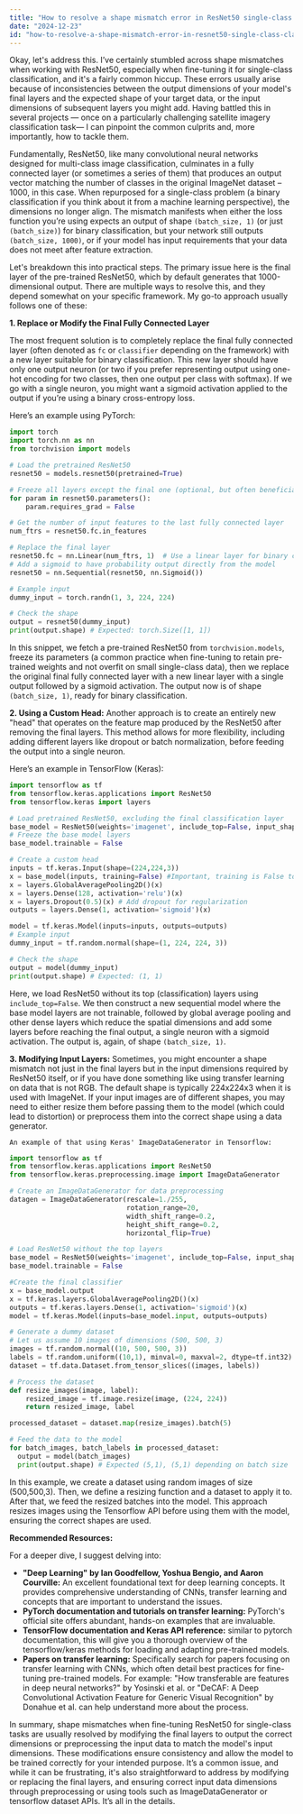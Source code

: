 ```yaml
---
title: "How to resolve a shape mismatch error in ResNet50 single-class classification?"
date: "2024-12-23"
id: "how-to-resolve-a-shape-mismatch-error-in-resnet50-single-class-classification"
---
```


Okay, let's address this. I’ve certainly stumbled across shape mismatches when working with ResNet50, especially when fine-tuning it for single-class classification, and it's a fairly common hiccup. These errors usually arise because of inconsistencies between the output dimensions of your model's final layers and the expected shape of your target data, or the input dimensions of subsequent layers you might add. Having battled this in several projects — once on a particularly challenging satellite imagery classification task— I can pinpoint the common culprits and, more importantly, how to tackle them.

Fundamentally, ResNet50, like many convolutional neural networks designed for multi-class image classification, culminates in a fully connected layer (or sometimes a series of them) that produces an output vector matching the number of classes in the original ImageNet dataset – 1000, in this case. When repurposed for a single-class problem (a binary classification if you think about it from a machine learning perspective), the dimensions no longer align. The mismatch manifests when either the loss function you’re using expects an output of shape `(batch_size, 1)` (or just `(batch_size)`) for binary classification, but your network still outputs `(batch_size, 1000)`, or if your model has input requirements that your data does not meet after feature extraction.

Let's breakdown this into practical steps. The primary issue here is the final layer of the pre-trained ResNet50, which by default generates that 1000-dimensional output. There are multiple ways to resolve this, and they depend somewhat on your specific framework. My go-to approach usually follows one of these:

**1. Replace or Modify the Final Fully Connected Layer**

The most frequent solution is to completely replace the final fully connected layer (often denoted as `fc` or `classifier` depending on the framework) with a new layer suitable for binary classification. This new layer should have only one output neuron (or two if you prefer representing output using one-hot encoding for two classes, then one output per class with softmax). If we go with a single neuron, you might want a sigmoid activation applied to the output if you’re using a binary cross-entropy loss.

Here’s an example using PyTorch:

```python
import torch
import torch.nn as nn
from torchvision import models

# Load the pretrained ResNet50
resnet50 = models.resnet50(pretrained=True)

# Freeze all layers except the final one (optional, but often beneficial for fine-tuning)
for param in resnet50.parameters():
    param.requires_grad = False

# Get the number of input features to the last fully connected layer
num_ftrs = resnet50.fc.in_features

# Replace the final layer
resnet50.fc = nn.Linear(num_ftrs, 1)  # Use a linear layer for binary classification (single output neuron)
# Add a sigmoid to have probability output directly from the model
resnet50 = nn.Sequential(resnet50, nn.Sigmoid())

# Example input
dummy_input = torch.randn(1, 3, 224, 224)

# Check the shape
output = resnet50(dummy_input)
print(output.shape) # Expected: torch.Size([1, 1])
```
In this snippet, we fetch a pre-trained ResNet50 from `torchvision.models`, freeze its parameters (a common practice when fine-tuning to retain pre-trained weights and not overfit on small single-class data), then we replace the original final fully connected layer with a new linear layer with a single output followed by a sigmoid activation. The output now is of shape `(batch_size, 1)`, ready for binary classification.

**2. Using a Custom Head:**
   Another approach is to create an entirely new "head" that operates on the feature map produced by the ResNet50 after removing the final layers. This method allows for more flexibility, including adding different layers like dropout or batch normalization, before feeding the output into a single neuron.

   Here’s an example in TensorFlow (Keras):

```python
import tensorflow as tf
from tensorflow.keras.applications import ResNet50
from tensorflow.keras import layers

# Load pretrained ResNet50, excluding the final classification layer
base_model = ResNet50(weights='imagenet', include_top=False, input_shape=(224, 224, 3))
# Freeze the base model layers
base_model.trainable = False

# Create a custom head
inputs = tf.keras.Input(shape=(224,224,3))
x = base_model(inputs, training=False) #Important, training is False to avoid using training mode when using the model during prediction
x = layers.GlobalAveragePooling2D()(x)
x = layers.Dense(128, activation='relu')(x)
x = layers.Dropout(0.5)(x) # Add dropout for regularization
outputs = layers.Dense(1, activation='sigmoid')(x)

model = tf.keras.Model(inputs=inputs, outputs=outputs)
# Example input
dummy_input = tf.random.normal(shape=(1, 224, 224, 3))

# Check the shape
output = model(dummy_input)
print(output.shape) # Expected: (1, 1)
```
Here, we load ResNet50 without its top (classification) layers using `include_top=False`. We then construct a new sequential model where the base model layers are not trainable, followed by global average pooling and other dense layers which reduce the spatial dimensions and add some layers before reaching the final output, a single neuron with a sigmoid activation. The output is, again, of shape `(batch_size, 1)`.

**3. Modifying Input Layers:**
    Sometimes, you might encounter a shape mismatch not just in the final layers but in the input dimensions required by ResNet50 itself, or if you have done something like using transfer learning on data that is not RGB. The default shape is typically 224x224x3 when it is used with ImageNet. If your input images are of different shapes, you may need to either resize them before passing them to the model (which could lead to distortion) or preprocess them into the correct shape using a data generator.

    An example of that using Keras' ImageDataGenerator in Tensorflow:

```python
import tensorflow as tf
from tensorflow.keras.applications import ResNet50
from tensorflow.keras.preprocessing.image import ImageDataGenerator

# Create an ImageDataGenerator for data preprocessing
datagen = ImageDataGenerator(rescale=1./255,
                             rotation_range=20,
                             width_shift_range=0.2,
                             height_shift_range=0.2,
                             horizontal_flip=True)

# Load ResNet50 without the top layers
base_model = ResNet50(weights='imagenet', include_top=False, input_shape=(224, 224, 3))
base_model.trainable = False

#Create the final classifier
x = base_model.output
x = tf.keras.layers.GlobalAveragePooling2D()(x)
outputs = tf.keras.layers.Dense(1, activation='sigmoid')(x)
model = tf.keras.Model(inputs=base_model.input, outputs=outputs)

# Generate a dummy dataset
# Let us assume 10 images of dimensions (500, 500, 3)
images = tf.random.normal((10, 500, 500, 3))
labels = tf.random.uniform((10,1), minval=0, maxval=2, dtype=tf.int32) # dummy labels
dataset = tf.data.Dataset.from_tensor_slices((images, labels))

# Process the dataset
def resize_images(image, label):
    resized_image = tf.image.resize(image, (224, 224))
    return resized_image, label

processed_dataset = dataset.map(resize_images).batch(5)

# Feed the data to the model
for batch_images, batch_labels in processed_dataset:
  output = model(batch_images)
  print(output.shape) # Expected (5,1), (5,1) depending on batch size

```

In this example, we create a dataset using random images of size (500,500,3). Then, we define a resizing function and a dataset to apply it to. After that, we feed the resized batches into the model. This approach resizes images using the Tensorflow API before using them with the model, ensuring the correct shapes are used.

**Recommended Resources:**

For a deeper dive, I suggest delving into:

* **"Deep Learning" by Ian Goodfellow, Yoshua Bengio, and Aaron Courville:** An excellent foundational text for deep learning concepts. It provides comprehensive understanding of CNNs, transfer learning and concepts that are important to understand the issues.
*   **PyTorch documentation and tutorials on transfer learning:** PyTorch's official site offers abundant, hands-on examples that are invaluable.
*   **TensorFlow documentation and Keras API reference:** similar to pytorch documentation, this will give you a thorough overview of the tensorflow/keras methods for loading and adapting pre-trained models.
*   **Papers on transfer learning:** Specifically search for papers focusing on transfer learning with CNNs, which often detail best practices for fine-tuning pre-trained models. For example:  "How transferable are features in deep neural networks?" by Yosinski et al. or "DeCAF: A Deep Convolutional Activation Feature for Generic Visual Recognition" by Donahue et al. can help understand more about the process.

In summary, shape mismatches when fine-tuning ResNet50 for single-class tasks are usually resolved by modifying the final layers to output the correct dimensions or preprocessing the input data to match the model's input dimensions. These modifications ensure consistency and allow the model to be trained correctly for your intended purpose. It’s a common issue, and while it can be frustrating, it's also straightforward to address by modifying or replacing the final layers, and ensuring correct input data dimensions through preprocessing or using tools such as ImageDataGenerator or tensorflow dataset APIs. It’s all in the details.
